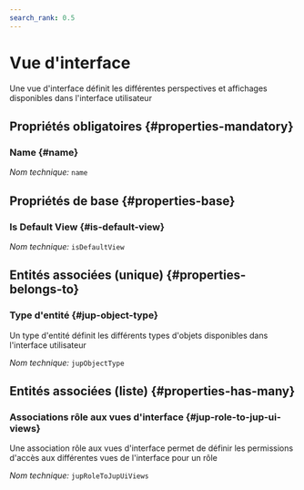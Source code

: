 ```yaml
---
search_rank: 0.5
---    
```

# Vue d'interface
<!--- THIS FILE IS GENERATED PLEASE DO NOT EDIT IT DIRECTLY --->

Une vue d'interface définit les différentes perspectives et affichages disponibles dans l'interface utilisateur 

<OH code="jupUiView"/>




## Propriétés obligatoires {#properties-mandatory}
    
### Name {#name}



*Nom technique:* ```name```
<PH code="jupUiView:name"/>

    


## Propriétés de base {#properties-base}
    
### Is Default View {#is-default-view}



*Nom technique:* ```isDefaultView```
<PH code="jupUiView:isDefaultView"/>

    

## Entités associées (unique) {#properties-belongs-to}

### Type d'entité {#jup-object-type}

Un type d'entité définit les différents types d'objets disponibles dans l'interface utilisateur

*Nom technique:* ```jupObjectType```
<PH code="jupUiView:jupObjectType"/>


## Entités associées (liste) {#properties-has-many}

### Associations rôle aux vues d'interface {#jup-role-to-jup-ui-views}

Une association rôle aux vues d'interface permet de définir les permissions d'accès aux différentes vues de l'interface pour un rôle

*Nom technique:* ```jupRoleToJupUiViews```
<PH code="jupUiView:jupRoleToJupUiViews"/>




